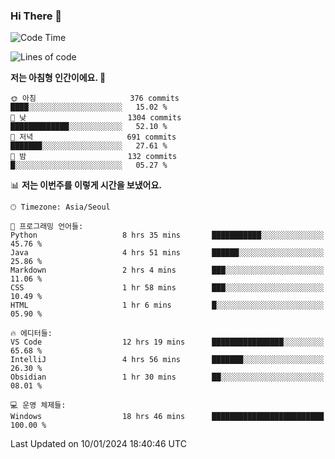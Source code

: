 ### Hi There 👋


<!---
- 👋 Hi, I’m @muyaaho
- 👀 I’m interested in ...
- 🌱 I’m currently learning ...
- 💞️ I’m looking to collaborate on ...
- 📫 How to reach me ...
--->
<!--- plz
muyaaho/muyaaho is a ✨ special ✨ repository because its `README.md` (this file) appears on your GitHub profile.
You can click the Preview link to take a look at your changes.
<a href="https://hits.seeyoufarm.com"><img src="https://hits.seeyoufarm.com/api/count/incr/badge.svg?url=https%3A%2F%2Fgithub.com%2Fejaman&count_bg=%23000000&title_bg=%23000000&icon=github.svg&icon_color=%23FFFFFF&title=Github&edge_flat=true"/></a>
   --->
   
<!--START_SECTION:waka-->
![Code Time](http://img.shields.io/badge/Code%20Time-374%20hrs%2056%20mins-blue)

![Lines of code](https://img.shields.io/badge/%EC%A0%80%EB%8A%94%20%EC%97%AC%ED%83%9C%EA%B9%8C%EC%A7%80%20-706.0%20thousand%20%EC%A4%84%EC%9D%98%20%EC%BD%94%EB%93%9C%EB%A5%BC%20%EC%9E%91%EC%84%B1%ED%96%88%EC%96%B4%EC%9A%94.-blue)

**저는 아침형 인간이에요. 🐤** 

```text
🌞 아침                     376 commits         ████░░░░░░░░░░░░░░░░░░░░░   15.02 % 
🌆 낮　                     1304 commits        █████████████░░░░░░░░░░░░   52.10 % 
🌃 저녁                     691 commits         ███████░░░░░░░░░░░░░░░░░░   27.61 % 
🌙 밤　                     132 commits         █░░░░░░░░░░░░░░░░░░░░░░░░   05.27 % 
```


📊 **저는 이번주를 이렇게 시간을 보냈어요.** 

```text
🕑︎ Timezone: Asia/Seoul

💬 프로그래밍 언어들: 
Python                   8 hrs 35 mins       ███████████░░░░░░░░░░░░░░   45.76 % 
Java                     4 hrs 51 mins       ██████░░░░░░░░░░░░░░░░░░░   25.86 % 
Markdown                 2 hrs 4 mins        ███░░░░░░░░░░░░░░░░░░░░░░   11.06 % 
CSS                      1 hr 58 mins        ███░░░░░░░░░░░░░░░░░░░░░░   10.49 % 
HTML                     1 hr 6 mins         █░░░░░░░░░░░░░░░░░░░░░░░░   05.90 % 

🔥 에디터들: 
VS Code                  12 hrs 19 mins      ████████████████░░░░░░░░░   65.68 % 
IntelliJ                 4 hrs 56 mins       ███████░░░░░░░░░░░░░░░░░░   26.30 % 
Obsidian                 1 hr 30 mins        ██░░░░░░░░░░░░░░░░░░░░░░░   08.01 % 

💻 운영 체제들: 
Windows                  18 hrs 46 mins      █████████████████████████   100.00 % 
```


 Last Updated on 10/01/2024 18:40:46 UTC
<!--END_SECTION:waka-->

